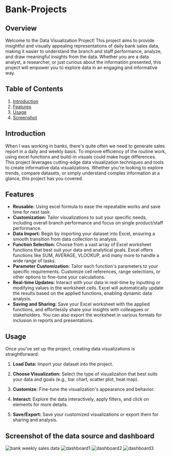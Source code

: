 # Bank-Projects

## Overview

Welcome to the Data Visualization Project! This project aims to provide insightful and visually appealing representations of daily bank sales data, making it easier to understand the branch and staff performance, analyze, and draw meaningful insights from the data. Whether you are a data analyst, a researcher, or just curious about the information presented, this project will empower you to explore data in an engaging and informative way.

## Table of Contents

1. [Introduction](#introduction)
2. [Features](#features)
3. [Usage](#usage)
4. [Screenshot](#screenshot)

## Introduction

When I was working in banks, there's quite often we need to generate sales report in a daily and weekly basis. To improve efficiency of the routine work, using excel functions and build-in visuals could make huge differences. This project leverages cutting-edge data visualization techniques and tools to create informative data visualizations. Whether you're looking to explore trends, compare datasets, or simply understand complex information at a glance, this project has you covered.

## Features

- **Reusable:** Using excel formula to ease the repeatable works and save time for next task.
- **Customization:** Tailor visualizations to suit your specific needs, including overall branch performance and focus on single product/staff performance.
- **Data Import:** Begin by importing your dataset into Excel, ensuring a smooth transition from data collection to analysis.
- **Function Selection:** Choose from a vast array of Excel worksheet functions that best suit your data and analytical goals. Excel offers functions like SUM, AVERAGE, VLOOKUP, and many more to handle a wide range of tasks.
- **Parameter Customization:** Tailor each function's parameters to your specific requirements. Customize cell references, range selections, or other options to fine-tune your calculations.
- **Real-time Updates:** Interact with your data in real-time by inputting or modifying values in the worksheet cells. Excel will automatically update the results based on the applied functions, enabling dynamic data analysis.
- **Saving and Sharing:** Save your Excel worksheet with the applied functions, and effortlessly share your insights with colleagues or stakeholders. You can also export the worksheet in various formats for inclusion in reports and presentations.

## Usage

Once you've set up the project, creating data visualizations is straightforward:

1. **Load Data:** Import your dataset into the project.

2. **Choose Visualization:** Select the type of visualization that best suits your data and goals (e.g., bar chart, scatter plot, heat map).

3. **Customize:** Fine-tune the visualization's appearance and behavior.

4. **Interact:** Explore the data interactively, apply filters, and click on elements for more details.

5. **Save/Export:** Save your customized visualizations or export them for sharing and analysis.

## Screenshot of the data source and dashboard

![bank weekly sales data](https://github.com/franco05hk/Bank-Projects/assets/71271948/a3660068-a741-4ae6-8285-095bb6bb7741)
![dashboard1](https://github.com/franco05hk/Bank-Projects/assets/71271948/527e5360-45e3-4f50-a0ba-0d4445c7297c)
![dashboard2](https://github.com/franco05hk/Bank-Projects/assets/71271948/329a273b-a223-4059-96ae-c0473b18446e)
![dashboard3](https://github.com/franco05hk/Bank-Projects/assets/71271948/9efe9077-0b0c-4664-bc18-2d558e95de40)




